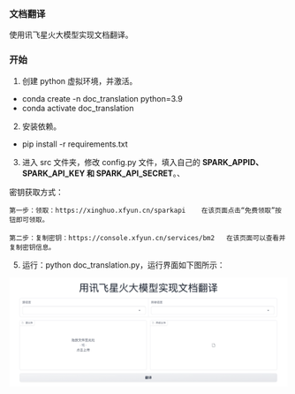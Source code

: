 ### 文档翻译

使用讯飞星火大模型实现文档翻译。

### 开始

1. 创建 python 虚拟环境，并激活。

+ conda create -n doc_translation python=3.9
+ conda activate doc_translation

2. 安装依赖。

+ pip install -r requirements.txt

3. 进入 src 文件夹，修改 config.py 文件，填入自己的 **SPARK_APPID、SPARK_API_KEY 和 SPARK_API_SECRET**。、

  密钥获取方式：
  
	第一步：领取：https://xinghuo.xfyun.cn/sparkapi    在该页面点击“免费领取”按钮即可领取。
 
	第二步：复制密钥：https://console.xfyun.cn/services/bm2   在该页面可以查看并复制密钥信息。

5. 运行：python doc_translation.py，运行界面如下图所示：

![interface](./assets/interface.png)
